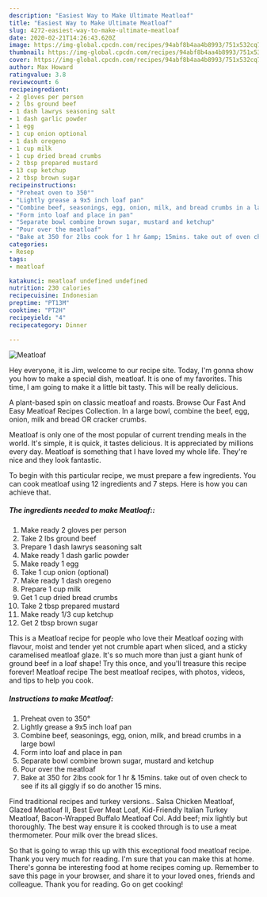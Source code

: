 ```yaml
---
description: "Easiest Way to Make Ultimate Meatloaf"
title: "Easiest Way to Make Ultimate Meatloaf"
slug: 4272-easiest-way-to-make-ultimate-meatloaf
date: 2020-02-21T14:26:43.620Z
image: https://img-global.cpcdn.com/recipes/94abf8b4aa4b8993/751x532cq70/meatloaf-recipe-main-photo.jpg
thumbnail: https://img-global.cpcdn.com/recipes/94abf8b4aa4b8993/751x532cq70/meatloaf-recipe-main-photo.jpg
cover: https://img-global.cpcdn.com/recipes/94abf8b4aa4b8993/751x532cq70/meatloaf-recipe-main-photo.jpg
author: Max Howard
ratingvalue: 3.8
reviewcount: 6
recipeingredient:
- 2 gloves per person
- 2 lbs ground beef
- 1 dash lawrys seasoning salt
- 1 dash garlic powder
- 1 egg
- 1 cup onion optional
- 1 dash oregeno
- 1 cup milk
- 1 cup dried bread crumbs
- 2 tbsp prepared mustard
- 13 cup ketchup
- 2 tbsp brown sugar
recipeinstructions:
- "Preheat oven to 350°"
- "Lightly grease a 9x5 inch loaf pan"
- "Combine beef, seasonings, egg, onion, milk, and bread crumbs in a large bowl"
- "Form into loaf and place in pan"
- "Separate bowl combine brown sugar, mustard and ketchup"
- "Pour over the meatloaf"
- "Bake at 350 for 2lbs cook for 1 hr &amp; 15mins. take out of oven check to see if its all giggly if so do another 15 mins."
categories:
- Resep
tags:
- meatloaf

katakunci: meatloaf undefined undefined
nutrition: 230 calories
recipecuisine: Indonesian
preptime: "PT13M"
cooktime: "PT2H"
recipeyield: "4"
recipecategory: Dinner

---
```



![Meatloaf](https://img-global.cpcdn.com/recipes/94abf8b4aa4b8993/751x532cq70/meatloaf-recipe-main-photo.jpg)

Hey everyone, it is Jim, welcome to our recipe site. Today, I'm gonna show you how to make a special dish, meatloaf. It is one of my favorites. This time, I am going to make it a little bit tasty. This will be really delicious.

A plant-based spin on classic meatloaf and roasts. Browse Our Fast And Easy Meatloaf Recipes Collection. In a large bowl, combine the beef, egg, onion, milk and bread OR cracker crumbs.

Meatloaf is only one of the most popular of current trending meals in the world. It's simple, it is quick, it tastes delicious. It is appreciated by millions every day. Meatloaf is something that I have loved my whole life. They're nice and they look fantastic.


To begin with this particular recipe, we must prepare a few ingredients. You can cook meatloaf using 12 ingredients and 7 steps. Here is how you can achieve that.

##### The ingredients needed to make Meatloaf::

1. Make ready 2 gloves per person
1. Take 2 lbs ground beef
1. Prepare 1 dash lawrys seasoning salt
1. Make ready 1 dash garlic powder
1. Make ready 1 egg
1. Take 1 cup onion (optional)
1. Make ready 1 dash oregeno
1. Prepare 1 cup milk
1. Get 1 cup dried bread crumbs
1. Take 2 tbsp prepared mustard
1. Make ready 1/3 cup ketchup
1. Get 2 tbsp brown sugar


This is a Meatloaf recipe for people who love their Meatloaf oozing with flavour, moist and tender yet not crumble apart when sliced, and a sticky caramelised meatloaf glaze. It&#39;s so much more than just a giant hunk of ground beef in a loaf shape! Try this once, and you&#39;ll treasure this recipe forever! Meatloaf recipe The best meatloaf recipes, with photos, videos, and tips to help you cook. 

##### Instructions to make Meatloaf:

1. Preheat oven to 350°
1. Lightly grease a 9x5 inch loaf pan
1. Combine beef, seasonings, egg, onion, milk, and bread crumbs in a large bowl
1. Form into loaf and place in pan
1. Separate bowl combine brown sugar, mustard and ketchup
1. Pour over the meatloaf
1. Bake at 350 for 2lbs cook for 1 hr &amp; 15mins. take out of oven check to see if its all giggly if so do another 15 mins.


Find traditional recipes and turkey versions.. Salsa Chicken Meatloaf, Glazed Meatloaf II, Best Ever Meat Loaf, Kid-Friendly Italian Turkey Meatloaf, Bacon-Wrapped Buffalo Meatloaf Col. Add beef; mix lightly but thoroughly. The best way ensure it is cooked through is to use a meat thermometer. Pour milk over the bread slices. 

So that is going to wrap this up with this exceptional food meatloaf recipe. Thank you very much for reading. I'm sure that you can make this at home. There's gonna be interesting food at home recipes coming up. Remember to save this page in your browser, and share it to your loved ones, friends and colleague. Thank you for reading. Go on get cooking!
